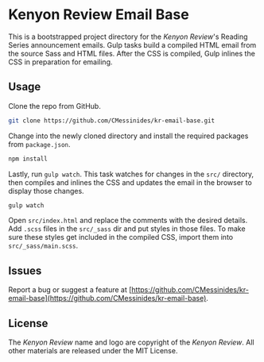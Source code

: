 # Kenyon Review Email Base
This is a bootstrapped project directory for the *Kenyon Review*'s Reading Series announcement emails. Gulp tasks build a compiled HTML email from the source Sass and HTML files. After the CSS is compiled, Gulp inlines the CSS in preparation for emailing.

## Usage
Clone the repo from GitHub.
```bash
git clone https://github.com/CMessinides/kr-email-base.git
```
Change into the newly cloned directory and install the required packages from `package.json`.
```bash
npm install
```
Lastly, run `gulp watch`. This task watches for changes in the `src/` directory, then compiles and inlines the CSS and updates the email in the browser to display those changes.
```bash
gulp watch
```
Open `src/index.html` and replace the comments with the desired details. Add `.scss` files in the `src/_sass` dir and put styles in those files. To make sure these styles get included in the compiled CSS, import them into `src/_sass/main.scss`.

## Issues
Report a bug or suggest a feature at  [https://github.com/CMessinides/kr-email-base](https://github.com/CMessinides/kr-email-base).

## License
The *Kenyon Review* name and logo are copyright of the *Kenyon Review*. All other materials are released under the MIT License.
